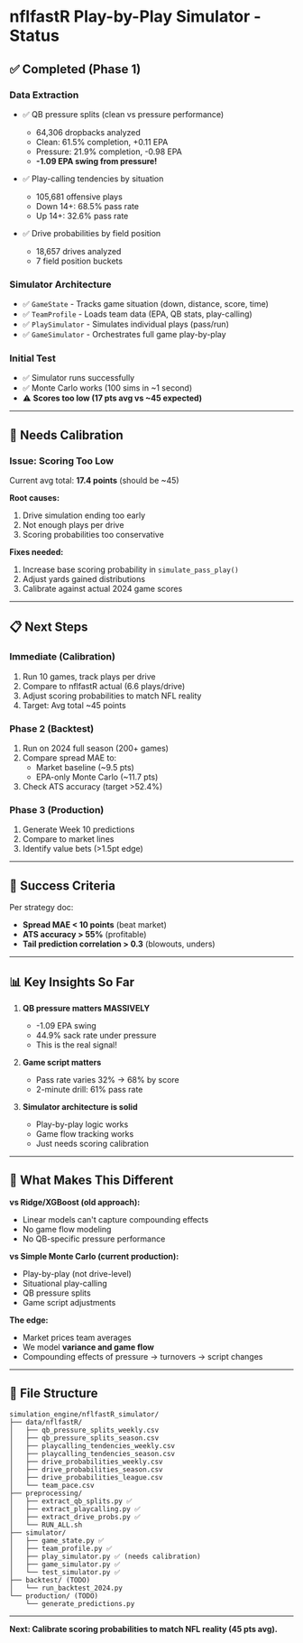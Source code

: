 # nflfastR Play-by-Play Simulator - Status

## ✅ Completed (Phase 1)

### Data Extraction
- ✅ QB pressure splits (clean vs pressure performance)
  - 64,306 dropbacks analyzed
  - Clean: 61.5% completion, +0.11 EPA
  - Pressure: 21.9% completion, -0.98 EPA
  - **-1.09 EPA swing from pressure!**

- ✅ Play-calling tendencies by situation
  - 105,681 offensive plays
  - Down 14+: 68.5% pass rate
  - Up 14+: 32.6% pass rate

- ✅ Drive probabilities by field position
  - 18,657 drives analyzed
  - 7 field position buckets

### Simulator Architecture
- ✅ `GameState` - Tracks game situation (down, distance, score, time)
- ✅ `TeamProfile` - Loads team data (EPA, QB stats, play-calling)
- ✅ `PlaySimulator` - Simulates individual plays (pass/run)
- ✅ `GameSimulator` - Orchestrates full game play-by-play

### Initial Test
- ✅ Simulator runs successfully
- ✅ Monte Carlo works (100 sims in ~1 second)
- ⚠️  **Scores too low (17 pts avg vs ~45 expected)**

---

## 🔧 Needs Calibration

### Issue: Scoring Too Low
Current avg total: **17.4 points** (should be ~45)

**Root causes:**
1. Drive simulation ending too early
2. Not enough plays per drive
3. Scoring probabilities too conservative

**Fixes needed:**
1. Increase base scoring probability in `simulate_pass_play()`
2. Adjust yards gained distributions
3. Calibrate against actual 2024 game scores

---

## 📋 Next Steps

### Immediate (Calibration)
1. Run 10 games, track plays per drive
2. Compare to nflfastR actual (6.6 plays/drive)
3. Adjust scoring probabilities to match NFL reality
4. Target: Avg total ~45 points

### Phase 2 (Backtest)
1. Run on 2024 full season (200+ games)
2. Compare spread MAE to:
   - Market baseline (~9.5 pts)
   - EPA-only Monte Carlo (~11.7 pts)
3. Check ATS accuracy (target >52.4%)

### Phase 3 (Production)
1. Generate Week 10 predictions
2. Compare to market lines
3. Identify value bets (>1.5pt edge)

---

## 🎯 Success Criteria

Per strategy doc:
- **Spread MAE < 10 points** (beat market)
- **ATS accuracy > 55%** (profitable)
- **Tail prediction correlation > 0.3** (blowouts, unders)

---

## 📊 Key Insights So Far

1. **QB pressure matters MASSIVELY**
   - -1.09 EPA swing
   - 44.9% sack rate under pressure
   - This is the real signal!

2. **Game script matters**
   - Pass rate varies 32% → 68% by score
   - 2-minute drill: 61% pass rate

3. **Simulator architecture is solid**
   - Play-by-play logic works
   - Game flow tracking works
   - Just needs scoring calibration

---

## 🚀 What Makes This Different

**vs Ridge/XGBoost (old approach):**
- Linear models can't capture compounding effects
- No game flow modeling
- No QB-specific pressure performance

**vs Simple Monte Carlo (current production):**
- Play-by-play (not drive-level)
- Situational play-calling
- QB pressure splits
- Game script adjustments

**The edge:**
- Market prices team averages
- We model **variance and game flow**
- Compounding effects of pressure → turnovers → script changes

---

## 📁 File Structure

```
simulation_engine/nflfastR_simulator/
├── data/nflfastR/
│   ├── qb_pressure_splits_weekly.csv
│   ├── qb_pressure_splits_season.csv
│   ├── playcalling_tendencies_weekly.csv
│   ├── playcalling_tendencies_season.csv
│   ├── drive_probabilities_weekly.csv
│   ├── drive_probabilities_season.csv
│   ├── drive_probabilities_league.csv
│   └── team_pace.csv
├── preprocessing/
│   ├── extract_qb_splits.py ✅
│   ├── extract_playcalling.py ✅
│   ├── extract_drive_probs.py ✅
│   └── RUN_ALL.sh
├── simulator/
│   ├── game_state.py ✅
│   ├── team_profile.py ✅
│   ├── play_simulator.py ✅ (needs calibration)
│   ├── game_simulator.py ✅
│   └── test_simulator.py ✅
├── backtest/ (TODO)
│   └── run_backtest_2024.py
└── production/ (TODO)
    └── generate_predictions.py
```

---

**Next: Calibrate scoring probabilities to match NFL reality (45 pts avg).**

